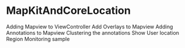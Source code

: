 # MapKitAndCoreLocation

Adding Mapview to ViewController
Add Overlays to Mapview
Adding Annotations to Mapview
Clustering the annotations
Show User location
Region Monitoring sample
